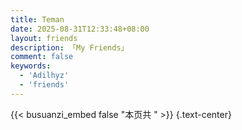 ```yaml
---
title: Teman
date: 2025-08-31T12:33:48+08:00
layout: friends
description: 「My Friends」
comment: false
keywords:
  - 'Adilhyz'
  - 'friends'
---
```


{{< busuanzi_embed false "本页共 " >}}
{.text-center}